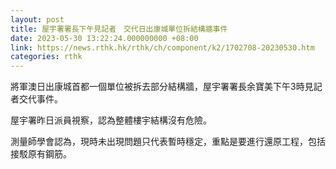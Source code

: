 ```yaml
---
layout: post
title: 屋宇署署長下午見記者　交代日出康城單位拆結構牆事件
date: 2023-05-30 13:22:24.000000000 +08:00
link: https://news.rthk.hk/rthk/ch/component/k2/1702708-20230530.htm
categories: rthk
---
```


將軍澳日出康城首都一個單位被拆去部分結構牆，屋宇署署長余寶美下午3時見記者交代事件。

屋宇署昨日派員視察，認為整體樓宇結構沒有危險。

測量師學會認為，現時未出現問題只代表暫時穩定，重點是要進行還原工程，包括接駁原有鋼筋。
